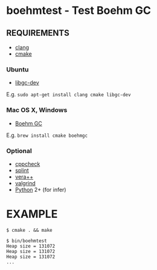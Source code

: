 # boehmtest - Test Boehm GC

## REQUIREMENTS

* [clang](http://clang.llvm.org/)
* [cmake](https://cmake.org/)

### Ubuntu

 - [libgc-dev](http://packages.ubuntu.com/search?keywords=libgc-dev&searchon=names)

E.g. `sudo apt-get install clang cmake libgc-dev`

### Mac OS X, Windows

 - [Boehm GC](http://www.hpl.hp.com/personal/Hans_Boehm/gc/)

E.g. `brew install cmake boehmgc`

### Optional

* [cppcheck](http://cppcheck.sourceforge.net/)
* [splint](http://www.splint.org/)
* [vera++](https://bitbucket.org/verateam/vera/wiki/Home)
* [valgrind](http://valgrind.org/)
* [Python](https://www.python.org/) 2+ (for infer)

# EXAMPLE

```
$ cmake . && make

$ bin/boehmtest
Heap size = 131072
Heap size = 131072
Heap size = 131072
...
```
